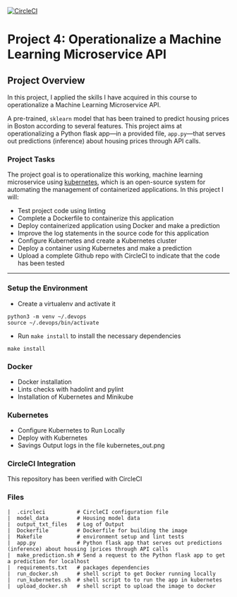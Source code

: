 [![CircleCI](https://circleci.com/gh/mehmetincefidan/Operationalize-a-Machine-Learning-Microservice-API/tree/master.svg?style=svg)](https://app.circleci.com/pipelines/github/weinanlee/Operationalize-ML-Microservice)

# Project 4: Operationalize a Machine Learning Microservice API 

## Project Overview

In this project, I applied the skills I have acquired in this course to operationalize a Machine Learning Microservice API. 

A pre-trained, `sklearn` model that has been trained to predict housing prices in Boston according to several features.  This project aims at operationalizing a Python flask app—in a provided file, `app.py`—that serves out predictions (inference) about housing prices through API calls.

### Project Tasks

The  project goal is to operationalize this working, machine learning microservice using [kubernetes](https://kubernetes.io/), which is an open-source system for automating the management of containerized applications. In this project I will:

* Test  project code using linting
* Complete a Dockerfile to containerize this application
* Deploy  containerized application using Docker and make a prediction
* Improve the log statements in the source code for this application
* Configure Kubernetes and create a Kubernetes cluster
* Deploy a container using Kubernetes and make a prediction
* Upload a complete Github repo with CircleCI to indicate that the code has been tested

---

### Setup the Environment

* Create a virtualenv and activate it

```
python3 -m venv ~/.devops
source ~/.devops/bin/activate
```

* Run `make install` to install the necessary dependencies
```
make install
```

### Docker

* Docker installation
* Lints checks with hadolint and pylint
* Installation of Kubernetes and Minikube

### Kubernetes

* Configure Kubernetes to Run Locally
* Deploy with Kubernetes
* Savings Output logs in the file kubernetes_out.png

### CircleCI Integration

This repository has been verified with CircleCI

### Files
```
|  .circleci          # CircleCI configuration file
|  model_data         # Housing model data
|  output_txt_files   # Log of Output 
|  Dockerfile         # Dockerfile for building the image 
|  Makefile           # environment setup and lint tests
|  app.py             # Python flask app that serves out predictions (inference) about housing |prices through API calls
|  make_prediction.sh # Send a request to the Python flask app to get a prediction for localhost 
|  requirements.txt   # packages dependencies 
|  run_docker.sh      # shell script to get Docker running locally
|  run_kubernetes.sh  # shell script to to run the app in kubernetes
|  upload_docker.sh   # shell script to upload the image to docker

```
